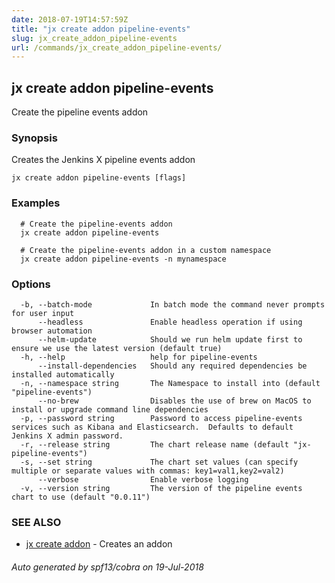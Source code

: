 ```yaml
---
date: 2018-07-19T14:57:59Z
title: "jx create addon pipeline-events"
slug: jx_create_addon_pipeline-events
url: /commands/jx_create_addon_pipeline-events/
---
```

## jx create addon pipeline-events

Create the pipeline events addon

### Synopsis

Creates the Jenkins X pipeline events addon

```
jx create addon pipeline-events [flags]
```

### Examples

```
  # Create the pipeline-events addon
  jx create addon pipeline-events
  
  # Create the pipeline-events addon in a custom namespace
  jx create addon pipeline-events -n mynamespace
```

### Options

```
  -b, --batch-mode             In batch mode the command never prompts for user input
      --headless               Enable headless operation if using browser automation
      --helm-update            Should we run helm update first to ensure we use the latest version (default true)
  -h, --help                   help for pipeline-events
      --install-dependencies   Should any required dependencies be installed automatically
  -n, --namespace string       The Namespace to install into (default "pipeline-events")
      --no-brew                Disables the use of brew on MacOS to install or upgrade command line dependencies
  -p, --password string        Password to access pipeline-events services such as Kibana and Elasticsearch.  Defaults to default Jenkins X admin password.
  -r, --release string         The chart release name (default "jx-pipeline-events")
  -s, --set string             The chart set values (can specify multiple or separate values with commas: key1=val1,key2=val2)
      --verbose                Enable verbose logging
  -v, --version string         The version of the pipeline events chart to use (default "0.0.11")
```

### SEE ALSO

* [jx create addon](/commands/jx_create_addon/)	 - Creates an addon

###### Auto generated by spf13/cobra on 19-Jul-2018

